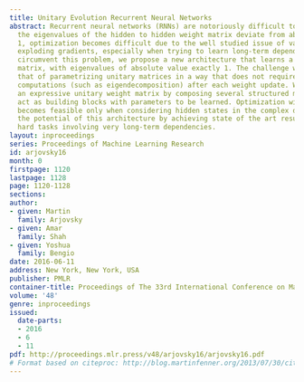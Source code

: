 ```yaml
---
title: Unitary Evolution Recurrent Neural Networks
abstract: Recurrent neural networks (RNNs) are notoriously difficult to train. When
  the eigenvalues of the hidden to hidden weight matrix deviate from absolute value
  1, optimization becomes difficult due to the well studied issue of vanishing and
  exploding gradients, especially when trying to learn long-term dependencies. To
  circumvent this problem, we propose a new architecture that learns a unitary weight
  matrix, with eigenvalues of absolute value exactly 1. The challenge we address is
  that of parametrizing unitary matrices in a way that does not require expensive
  computations (such as eigendecomposition) after each weight update. We construct
  an expressive unitary weight matrix by composing several structured matrices that
  act as building blocks with parameters to be learned. Optimization with this parameterization
  becomes feasible only when considering hidden states in the complex domain. We demonstrate
  the potential of this architecture by achieving state of the art results in several
  hard tasks involving very long-term dependencies.
layout: inproceedings
series: Proceedings of Machine Learning Research
id: arjovsky16
month: 0
firstpage: 1120
lastpage: 1128
page: 1120-1128
sections: 
author:
- given: Martin
  family: Arjovsky
- given: Amar
  family: Shah
- given: Yoshua
  family: Bengio
date: 2016-06-11
address: New York, New York, USA
publisher: PMLR
container-title: Proceedings of The 33rd International Conference on Machine Learning
volume: '48'
genre: inproceedings
issued:
  date-parts:
  - 2016
  - 6
  - 11
pdf: http://proceedings.mlr.press/v48/arjovsky16/arjovsky16.pdf
# Format based on citeproc: http://blog.martinfenner.org/2013/07/30/citeproc-yaml-for-bibliographies/
---
```

